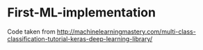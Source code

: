 # First-ML-implementation

Code taken from http://machinelearningmastery.com/multi-class-classification-tutorial-keras-deep-learning-library/
